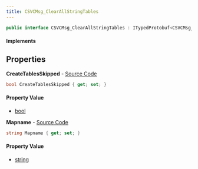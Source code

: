 ```yaml
---
title: CSVCMsg_ClearAllStringTables
---
```


```csharp
public interface CSVCMsg_ClearAllStringTables : ITypedProtobuf<CSVCMsg_ClearAllStringTables>, INativeHandle, INetMessage<CSVCMsg_ClearAllStringTables>, IDisposable
```

#### Implements

## Properties

**CreateTablesSkipped** - [Source Code](https://github.com/swiftly-solution/swiftlys2/blob/main/managed/src/SwiftlyS2.Generated/Protobufs/Interfaces/CSVCMsg_ClearAllStringTables.cs#L21)

```csharp
bool CreateTablesSkipped { get; set; }
```

#### Property Value

- [bool](https://learn.microsoft.com/dotnet/api/system.boolean)

**Mapname** - [Source Code](https://github.com/swiftly-solution/swiftlys2/blob/main/managed/src/SwiftlyS2.Generated/Protobufs/Interfaces/CSVCMsg_ClearAllStringTables.cs#L18)

```csharp
string Mapname { get; set; }
```

#### Property Value

- [string](https://learn.microsoft.com/dotnet/api/system.string)

